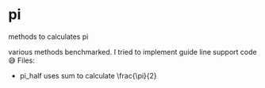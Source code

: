 # pi
methods to calculates pi 

various methods benchmarked. I tried to implement guide line support code :sweat_smile:
Files:
- pi_half uses sum to calculate \frac{\pi}{2}
